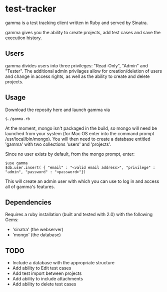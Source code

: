 # test-tracker

gamma is a test tracking client written in Ruby and served by Sinatra. 

gamma gives you the ability to create projects, add test cases and save the execution history. 


## Users

gamma divides users into three privileges: "Read-Only", "Admin" and "Tester". The additional admin privilages allow for creation/deletion of users and change in access rights, as well as the ability to create and delete projects.


## Usage

Download the reposity here and launch gamma via

    $./gamma.rb

At the moment, mongo isn't packaged in the build, so mongo will need be launched from your system (for Mac OS enter into the command prompt /usr/local/bin/mongo). You will then need to create a database entitled 'gamma' with two collections 'users' and 'projects'.

Since no user exists by default, from the mongo prompt, enter:

	$use gamma
	$db.user.insert( { "email" : "<valid email address>", "privilege" : "admin", "password" : "<password>"})

This will create an admin user with which you can use to log in and access all of gamma's features.


## Dependencies

Requires a ruby installation (built and tested with 2.0) with the following Gems:
- 'sinatra' (the webserver)
- 'mongo' (the database)


## TODO

* Include a database with the appropriate structure
* Add ability to Edit test cases
* Add test import between projects
* Add ability to include attachments
* Add ability to delete test cases